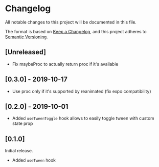 # Changelog

All notable changes to this project will be documented in this file.

The format is based on [Keep a Changelog](https://keepachangelog.com/en/1.0.0/),
and this project adheres to [Semantic Versioning](https://semver.org/spec/v2.0.0.html).

## [Unreleased]

- Fix maybeProc to actually return proc if it's available

## [0.3.0] - 2019-10-17

- Use proc only if it's supported by reanimated (fix expo compatibility)

## [0.2.0] - 2019-10-01

- Added `useTweenToggle` hook allows to easily toggle tween with custom state prop

## [0.1.0]

Initial release.

- Added `useTween` hook
